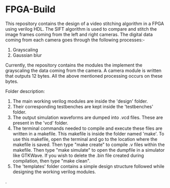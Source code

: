 # FPGA-Build
This repository contains the design of a video stitching algorithm in a FPGA using verilog HDL. The SIFT algorithm is used to compare and stitch the image frames coming from the left and right cameras.
The digital data coming from each camera goes through the following processes:-
1. Grayscaling
2. Gaussian blur



Currently, the repository contains the modules the implement the grayscaling the data coming from the camera. A camera module is written that outputs 12 bytes. All the above mentioned processing occurs on these bytes.

Folder description:
1. The main working verilog modules are inside the 'design' folder.
2. Their corresponding testbenches are kept inside the 'testbenches' folder.
3. The output simulation waveforms are dumped into .vcd files. These are present in the 'vcd' folder.
4. The terminal commands needed to compile and execute these files are written in a makefile. This makefile is inside the folder named 'make'. To use this makefile, open the terminal and go to the location where the makefile is saved. Then type "make create" to compile .v files within the makefile. Then type "make simulate" to open the dumpfile in a simulator like GTKWave. If you wish to delete the .bin file created during compilation, then type "make clean".
5. The 'templates' folder contains a simple design structure followed while designing the working verilog modules.

.
